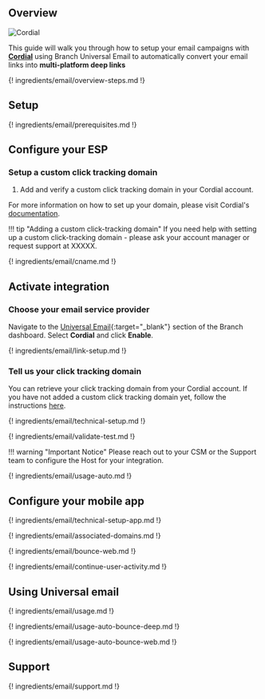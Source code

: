 ## Overview

![Cordial](https://cdn.branch.io/branch-assets/email-providers//cordial-1559944328558.png)

This guide will walk you through how to setup your email campaigns with **[Cordial](https://cordial.com/)** using Branch Universal Email to automatically convert your email links into **multi-platform deep links**

{! ingredients/email/overview-steps.md !}

## Setup

{! ingredients/email/prerequisites.md !}

## Configure your ESP

### Setup a custom click tracking domain

1. Add and verify a custom click tracking domain in your Cordial account.

For more information on how to set up your domain, please visit Cordial's [documentation](https://support.cordial.com/hc/en-us).

!!! tip "Adding a custom click-tracking domain"
    If you need help with setting up a custom click-tracking domain - please ask your account manager or request support at XXXXX.

{! ingredients/email/cname.md !}

## Activate integration

### Choose your email service provider

Navigate to the [Universal Email](https://dashboard.branch.io/email){:target="\_blank"} section of the Branch dashboard. Select **Cordial** and click **Enable**.

{! ingredients/email/link-setup.md !}

### Tell us your click tracking domain

You can retrieve your click tracking domain from your Cordial account. If you have not added a custom click tracking domain yet, follow the instructions [here](#setup-a-custom-click-tracking-domain).

{! ingredients/email/technical-setup.md !}

{! ingredients/email/validate-test.md !}

!!! warning "Important Notice"
    Please reach out to your CSM or the Support team to configure the Host for your integration.

{! ingredients/email/usage-auto.md !}

## Configure your mobile app

{! ingredients/email/technical-setup-app.md !}

{! ingredients/email/associated-domains.md !}

{! ingredients/email/bounce-web.md !}

{! ingredients/email/continue-user-activity.md !}

## Using Universal email

{! ingredients/email/usage.md !}

{! ingredients/email/usage-auto-bounce-deep.md !}

{! ingredients/email/usage-auto-bounce-web.md !}

## Support

{! ingredients/email/support.md !}
